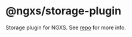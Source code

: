 # @ngxs/storage-plugin
Storage plugin for NGXS. See [repo](https://github.com/ngxs/store) for more info.
